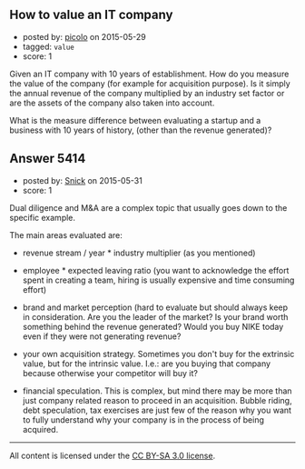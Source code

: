 ## How to value an IT company

- posted by: [picolo](https://stackexchange.com/users/5330039/picolo) on 2015-05-29
- tagged: `value`
- score: 1

<p>Given an IT company with 10 years of establishment. How do you measure the value of the company (for example for acquisition purpose). Is it simply the annual revenue of the company multiplied by an industry set factor or are the assets of the company also taken into account.</p>

<p>What is the measure difference between evaluating a startup and a business with 10 years of history, (other than the revenue generated)?</p>



## Answer 5414

- posted by: [Snick](https://stackexchange.com/users/933131/snick) on 2015-05-31
- score: 1

<p>Dual diligence and M&amp;A are a complex topic that usually goes down to the specific example.</p>

<p>The main areas evaluated are:</p>

<ul>
<li><p>revenue stream / year  * industry multiplier (as you mentioned)</p></li>
<li><p>employee * expected leaving ratio (you want to acknowledge the effort spent in creating a team, hiring is usually expensive and time consuming effort)</p></li>
<li><p>brand and market perception (hard to evaluate but should always keep in consideration. Are you the leader of the market? Is your brand worth something behind the revenue generated?  Would you buy NIKE today even if they were not generating revenue?</p></li>
<li><p>your own acquisition strategy. Sometimes you don't buy for the extrinsic value, but for the intrinsic value. I.e.: are you buying that company because otherwise your competitor will buy it? </p></li>
<li><p>financial speculation. This is complex, but mind there may be more than just company related reason to proceed in an acquisition. Bubble riding, debt speculation, tax exercises are just few of the reason why you want to fully understand why your company is in the process of being acquired.</p></li>
</ul>




---

All content is licensed under the [CC BY-SA 3.0 license](https://creativecommons.org/licenses/by-sa/3.0/).
